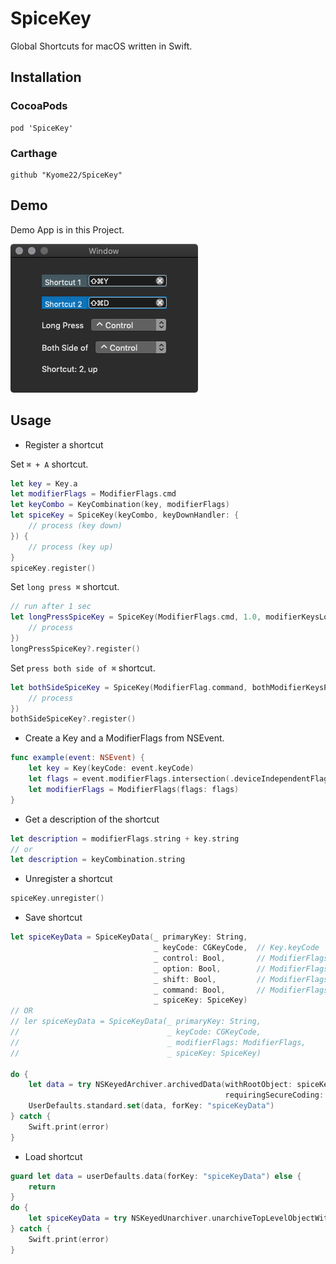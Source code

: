 # SpiceKey
Global Shortcuts for macOS written in Swift.

## Installation

### CocoaPods
```
pod 'SpiceKey'
```

### Carthage
```
github "Kyome22/SpiceKey"
```

## Demo
Demo App is in this Project.

![image](https://github.com/Kyome22/SpiceKey/blob/master/images/DemoApp.png)


## Usage

- Register a shortcut

Set `⌘ + A` shortcut.

```swift
let key = Key.a
let modifierFlags = ModifierFlags.cmd
let keyCombo = KeyCombination(key, modifierFlags)
let spiceKey = SpiceKey(keyCombo, keyDownHandler: {
    // process (key down)
}) {
    // process (key up)
}
spiceKey.register()
```

Set `long press ⌘` shortcut.

```swift
// run after 1 sec
let longPressSpiceKey = SpiceKey(ModifierFlags.cmd, 1.0, modifierKeysLongPressHandler: {
    // process
})
longPressSpiceKey?.register()
```

Set `press both side of ⌘` shortcut.

```swift
let bothSideSpiceKey = SpiceKey(ModifierFlag.command, bothModifierKeysPressHandler: {
    // process
})
bothSideSpiceKey?.register()
```

- Create a Key and a ModifierFlags from NSEvent.

```swift
func example(event: NSEvent) {
    let key = Key(keyCode: event.keyCode)
    let flags = event.modifierFlags.intersection(.deviceIndependentFlagsMask)
    let modifierFlags = ModifierFlags(flags: flags)
}
```

- Get a description of the shortcut

```swift
let description = modifierFlags.string + key.string
// or
let description = keyCombination.string
```

- Unregister a shortcut

```swift
spiceKey.unregister()
```

- Save shortcut

```swift
let spiceKeyData = SpiceKeyData(_ primaryKey: String,
                                _ keyCode: CGKeyCode,  // Key.keyCode
                                _ control: Bool,       // ModifierFlags.containsControl
                                _ option: Bool,        // ModifierFlags.containsOption
                                _ shift: Bool,         // ModifierFlags.containsShift
                                _ command: Bool,       // ModifierFlags.containsCommand
                                _ spiceKey: SpiceKey)
// OR
// ler spiceKeyData = SpiceKeyData(_ primaryKey: String,
//                                 _ keyCode: CGKeyCode,
//                                 _ modifierFlags: ModifierFlags,
//                                 _ spiceKey: SpiceKey)

do {
    let data = try NSKeyedArchiver.archivedData(withRootObject: spiceKeyData, 
                                                requiringSecureCoding: false)
    UserDefaults.standard.set(data, forKey: "spiceKeyData")
} catch {
    Swift.print(error)
}
```

- Load shortcut

```swift
guard let data = userDefaults.data(forKey: "spiceKeyData") else {
    return
}
do {
    let spiceKeyData = try NSKeyedUnarchiver.unarchiveTopLevelObjectWithData(data) as! SpiceKeyData
} catch {
    Swift.print(error)
}
```

